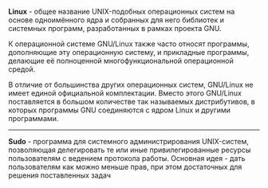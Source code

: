 
**Linux** - общее название UNIX-подобных операционных систем на основе одноимённого ядра и собранных для него библиотек и системных программ, разработанных в рамках проекта GNU.

К операционной системе GNU/Linux также часто относят программы, дополняющие эту операционную систему, и прикладные программы, делающие её полноценной многофункциональной операционной средой.

В отличие от большинства других операционных систем, GNU/Linux не имеет единой официальной комплектации. Вместо этого GNU/Linux поставляется в большом количестве так называемых дистрибутивов, в которых программы GNU соединяются с ядром Linux и другими программами.

---

**Sudo** - программа для системного администрирования UNIX-систем, позволяющая делегировать те или иные привилегированные ресурсы пользователям с ведением протокола работы.
Основная идея - дать пользователям как можно меньше прав, при этом достаточных для решения поставленных задач
